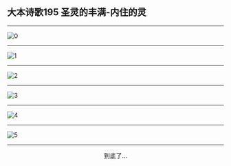 
## 大本诗歌195 圣灵的丰满-内住的灵
        
<div id="aplayer0"></div>

<div id="aplayer1"></div>

<div id="aplayer2"></div>

---

<img alt="0" data-original="https://cdn.jsdelivr.net/gh/k34869/shi/data/d0188/0">

---

<img alt="1" data-original="https://cdn.jsdelivr.net/gh/k34869/shi/data/d0188/1">

---

<img alt="2" data-original="https://cdn.jsdelivr.net/gh/k34869/shi/data/d0188/2">

---

<img alt="3" data-original="https://cdn.jsdelivr.net/gh/k34869/shi/data/d0188/3">

---

<img alt="4" data-original="https://cdn.jsdelivr.net/gh/k34869/shi/data/d0188/4">

---

<img alt="5" data-original="https://cdn.jsdelivr.net/gh/k34869/shi/data/d0188/5">

---

<p style="text-align: center">到底了...</p>

<script src="/js/dist-view.js"></script>

<script>
MAIN.id = 'd0188';
        
const ap0 = new APlayer({
    container: document.getElementById('aplayer0'),
    volume: 1,
    loop: 'none',
    preload: 'none',
    audio: [{
        name: 'D195.mp3',
        artist: '大本诗歌',
        url: 'https://res.wx.qq.com/voice/getvoice?mediaid=MzI0NTk3MDM5M18yMjQ3NTIxMTU0',
        cover: '/favicon'
    }]
});
const ap1 = new APlayer({
    container: document.getElementById('aplayer1'),
    volume: 1,
    loop: 'none',
    preload: 'none',
    audio: [{
        name: 'D195第一节领唱.mp3',
        artist: '大本诗歌',
        url: 'https://res.wx.qq.com/voice/getvoice?mediaid=MzI0NTk3MDM5M18yMjQ3NTIxMTU1',
        cover: '/favicon'
    }]
});
const ap2 = new APlayer({
    container: document.getElementById('aplayer2'),
    volume: 1,
    loop: 'none',
    preload: 'none',
    audio: [{
        name: 'D195教唱版.mp3',
        artist: '大本诗歌',
        url: 'https://res.wx.qq.com/voice/getvoice?mediaid=MzI0NTk3MDM5M18yMjQ3NTIxMTU2',
        cover: '/favicon'
    }]
});
</script>
